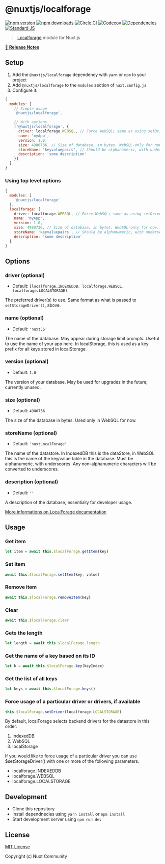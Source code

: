 # @nuxtjs/localforage

[![npm version][npm-version-src]][npm-version-href]
[![npm downloads][npm-downloads-src]][npm-downloads-href]
[![Circle CI][circle-ci-src]][circle-ci-href]
[![Codecov][codecov-src]][codecov-href]
[![Dependencies][david-dm-src]][david-dm-href]
[![Standard JS][standard-js-src]][standard-js-href]

> [Localforage](https://github.com/localForage/localForage) module for Nuxt.js

[📖 **Release Notes**](./CHANGELOG.md)

## Setup

1. Add the `@nuxtjs/localforage` dependency with `yarn` or `npm` to your project
2. Add `@nuxtjs/localforage` to the `modules` section of `nuxt.config.js`
3. Configure it:

```js
{
  modules: [
    // Simple usage
    '@nuxtjs/localforage',

    // With options
    ['@nuxtjs/localforage', {
      driver: localforage.WEBSQL, // Force WebSQL; same as using setDriver()
      name: 'myApp',
      version: 1.0,
      size: 4980736, // Size of database, in bytes. WebSQL-only for now.
      storeName: 'keyvaluepairs', // Should be alphanumeric, with underscores.
      description: 'some description'
    }]
  ]
}
```

### Using top level options

```js
{
  modules: [
    '@nuxtjs/localforage'
  ],
  localforage: {
    driver: localforage.WEBSQL, // Force WebSQL; same as using setDriver()
    name: 'myApp',
    version: 1.0,
    size: 4980736, // Size of database, in bytes. WebSQL-only for now.
    storeName: 'keyvaluepairs', // Should be alphanumeric, with underscores.
    description: 'some description'
  }
}
```

## Options

### driver (optional)

- Default: `[localforage.INDEXEDDB, localforage.WEBSQL, localforage.LOCALSTORAGE]`

The preferred driver(s) to use. Same format as what is passed to `setStorageDriver()`, above.

### name (optional)

- Default: `'nuxtJS'`

The name of the database. May appear during storage limit prompts. Useful to use the name of your app here. In localStorage, this is used as a key prefix for all keys stored in localStorage.

### version (optional)

- Default: `1.0`

The version of your database. May be used for upgrades in the future; currently unused.

### size (optional)

- Default: `4980736`

The size of the database in bytes. Used only in WebSQL for now.

### storeName (optional)

- Default: `'nuxtLocalForage'`

The name of the datastore. In IndexedDB this is the dataStore, in WebSQL this is the name of the key/value table in the database. Must be alphanumeric, with underscores. Any non-alphanumeric characters will be converted to underscores.

### description (optional)

- Default: `''`

A description of the database, essentially for developer usage.

[More informations on LocalForage documentation](https://github.com/localForage/localForage)

## Usage

### Get item

```js
let item = await this.$localForage.getItem(key)
```

### Set item

```js
await this.$localForage.setItem(key, value)
```

### Remove item

```js
await this.$localForage.removeItem(key)
```

### Clear

```js
await this.$localForage.clear
```

### Gets the length

```js
let length = await this.$localForage.length
```

### Get the name of a key based on its ID

```js
let k = await this.$localForage.key(keyIndex)
```

### Get the list of all keys

```js
let keys = await this.$localForage.keys()
```

### Force usage of a particular driver or drivers, if available

```js
this.$localForage.setDriver(localforage.LOCALSTORAGE)
```

By default, localForage selects backend drivers for the datastore in this order:

1. IndexedDB
2. WebSQL
3. localStorage

If you would like to force usage of a particular driver you can use $setStorageDriver() with one or more of the following parameters.

- localforage.INDEXEDDB
- localforage.WEBSQL
- localforage.LOCALSTORAGE

## Development

- Clone this repository
- Install dependnecies using `yarn install` or `npm install`
- Start development server using `npm run dev`

## License

[MIT License](./LICENSE)

Copyright (c) Nuxt Community

<!-- Badges -->
[npm-version-src]: https://img.shields.io/npm/dt/@nuxtjs/localforage-module.svg?style=flat-square
[npm-version-href]: https://npmjs.com/package/@nuxtjs/localforage-module

[npm-downloads-src]: https://img.shields.io/npm/v/@nuxtjs/localforage-module/latest.svg?style=flat-square
[npm-downloads-href]: https://npmjs.com/package/@nuxtjs/localforage-module

[circle-ci-src]: https://img.shields.io/circleci/project/github/nuxt-community/localforage-module.svg?style=flat-square
[circle-ci-href]: https://circleci.com/gh/nuxt-community/localforage-module

[codecov-src]: https://img.shields.io/codecov/c/github/nuxt-community/localforage-module.svg?style=flat-square
[codecov-href]: https://codecov.io/gh/nuxt-community/localforage-module

[david-dm-src]: https://david-dm.org/nuxt-community/localforage-module/status.svg?style=flat-square
[david-dm-href]: https://david-dm.org/nuxt-community/localforage-module

[standard-js-src]: https://img.shields.io/badge/code_style-standard-brightgreen.svg?style=flat-square
[standard-js-href]: https://standardjs.com
